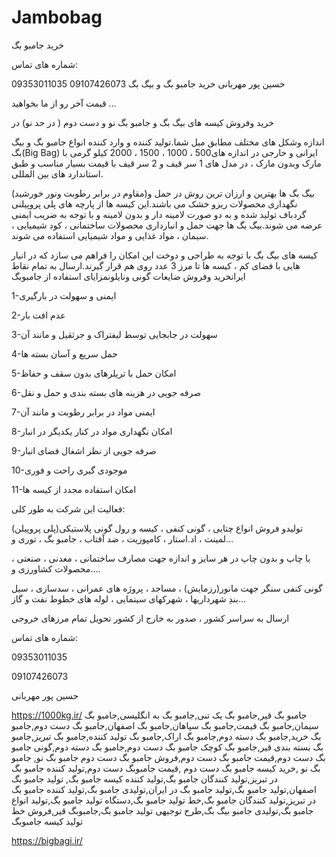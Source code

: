# Jambobag
خرید جامبو بگ 

شماره های تماس:

09353011035
09107426073
حسین پور مهربانی
خرید جامبو بگ و بیگ بگ

قیمت آخر رو از ما بخواهید …



خرید وفروش کیسه های بیگ بگ و جامبو بگ نو و دست دوم ( در حد نو) در

اندازه وشکل های مختلف مطابق میل شما.تولید كننده و وارد كننده انواع جامبو بگ و بیگ بگ(Big Bag) ایرانی و خارجی در اندازه های500 ، 1000 ، 1500 ، 2000  کیلو گرمی با مارک وبدون مارک ، در مدل های  1 سر قیف و 2 سر قیف با قیمت بسیار مناسب و طبق استاندارد های بین المللی.

(مقاوم در برابر رطوبت ونور خورشید)بیگ بگ ها بهترین و ارزان ترین روش در حمل و نگهداری محصولات ریزو خشک می باشند.این کیسه ها از پارچه های پلی پروپیلنی گردباف تولید شده و به دو صورت لامینه دار و بدون لامینه و با توجه به ضریب ایمنی عرضه می شوند.بیگ بگ ها جهت حمل و انبارداری محصولات ساختمانی ، کود شیمیایی ، سیمان ، مواد غذایی و مواد شیمیایی استفاده می شوند.

کیسه های بیگ بگ با توجه به طراحی و دوخت این امکان را فراهم می سازد که در انبار هایی با فضای کم ، کیسه ها تا مرز 3 عدد روی هم قرار گیرند.ارسال به تمام نقاط ایرانخرید وفروش ضایعات گونی ونایلونمزایای استفاده از جامبوبگ

 



1-ایمنی و سهولت در بارگیری

2-عدم افت بار

3-سهولت در جابجایی توسط لیفتراک و جرثقیل و مانند آن

4-حمل سریع و آسان بسته ها

5-امکان حمل با تریلرهای بدون سقف و حفاظ

6-صرفه جویی در هزینه های بسته بندی و حمل و نقل

7-ایمنی مواد در برابر رطوبت و مانند آن

8-امکان نگهداری مواد در کنار یکدیگر در انبار

9-صرفه جویی از نظر اشغال فضای انبار

10-موجودی گیری راحت و فوری

11-امکان استفاده مجدد از کیسه ها

فعالیت این شرکت به طور کلی:

تولیدو فروش انواع چتایی ، گونی کنفی ، کیسه و رول گونی پلاستیکی(پلی پروپیلن) لمینت ، اد.استار ، کامپوزیت ، ضد آفتاب ، جامبو بگ ، توری و…

با چاپ و بدون چاپ در هر سایز و اندازه جهت مصارف ساختمانی ، معدنی ، صنعتی ، محصولات کشاورزی و….

گونی کنفی سنگر جهت مانور(رزمایش) ، مساجد ، پروژه های عمرانی ، سدسازی ، سیل بندِ شهرداریها ، شهرکهای سینمایی ، لوله های خطوط نفت و گاز…

ارسال به سراسر کشور ، صدور به خارج از کشور تحویل تمام مرزهای خروجی

شماره های تماس:



09353011035

09107426073

حسین پور مهربانی

https://1000kg.ir/
جامبو بگ قیر,جامبو بگ یک تنی,جامبو بگ به انگلیسی,جامبو بگ سیمان,جامبو بگ قیمت,جامبو بگ سپاهان,جامبو بگ اصفهان,جامبو بگ دست دوم,جامبو بگ خرید,جامبو بگ دسته دوم,جامبو بگ اراک,جامبو بگ تولید کننده,جامبو بگ تبریز,جامبو بگ بسته بندی قیر,جامبو بگ کوچک
جامبو بگ دست دوم,جامبو بگ دسته دوم,گونی جامبو بگ دست دوم,قیمت جامبو بگ دست دوم,فروش جامبو بگ دست دوم
جامبو بگ نو, جامبو بگ نو ,خرید کیسه جامبو بگ دست دوم ,قیمت جامبوبگ دست دوم,تولید کننده جامبو بگ در تبریز,تولید کنندگان جامبو بگ,تولید کننده کیسه جامبو بگ,
تولید جامبو بگ اصفهان,تولید جامبو بگ,تولید جامبو بگ در ایران,تولیدی جامبو بگ,تولید کننده جامبو بگ در تبریز,تولید کنندگان جامبو بگ,خط تولید جامبو بگ,دستگاه تولید جامبو بگ,تولید انواع جامبو بگ,تولیدی جامبو بیگ بگ,طرح توجیهی تولید جامبو بگ,جامبوبگ قیر,فروش خط تولید کیسه جامبوبگ

https://bigbagi.ir/


